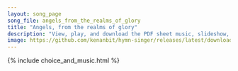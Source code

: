 ```yaml
---
layout: song_page
song_file: angels_from_the_realms_of_glory
title: "Angels, from the realms of glory"
description: "View, play, and download the PDF sheet music, slideshow, and audio. Lyrics: Angels from the realms of glory, wing your flight o'er all the earth. As you sang creation's story, now proclaim Messiah's birth;    come and worship,... english christian winter 4part chords"
image: https://github.com/kenanbit/hymn-singer/releases/latest/download/angels_from_the_realms_of_glory-trad.png
---
```


{% include choice_and_music.html %}